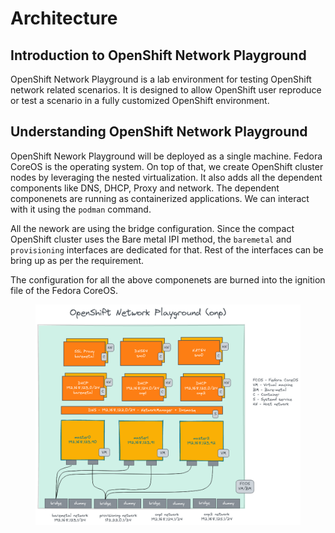 # Architecture

## Introduction to OpenShift Network Playground

OpenShift Network Playground is a lab environment for testing OpenShift network related scenarios. It is designed to allow OpenShift user reproduce or test a scenario in a fully customized OpenShift environment.

## Understanding OpenShift Network Playground

OpenShift Nework Playground will be deployed as a single machine. Fedora CoreOS is the operating system. On top of that, we create OpenShift cluster nodes by leveraging the nested virtualization. It also adds all the dependent components like DNS, DHCP, Proxy and network. The dependent componenets are running as containerized applications. We can interact with it using the `podman` command.

All the nework are using the bridge configuration. Since the compact OpenShift cluster uses the Bare metal IPI method, the `baremetal` and `provisioning` interfaces are dedicated for that. Rest of the interfaces can be bring up as per the requirement.

The configuration for all the above componenets are burned into the ignition file of the Fedora CoreOS.

<figure><img src="../../.gitbook/assets/onp-architecture.png" alt=""><figcaption></figcaption></figure>
